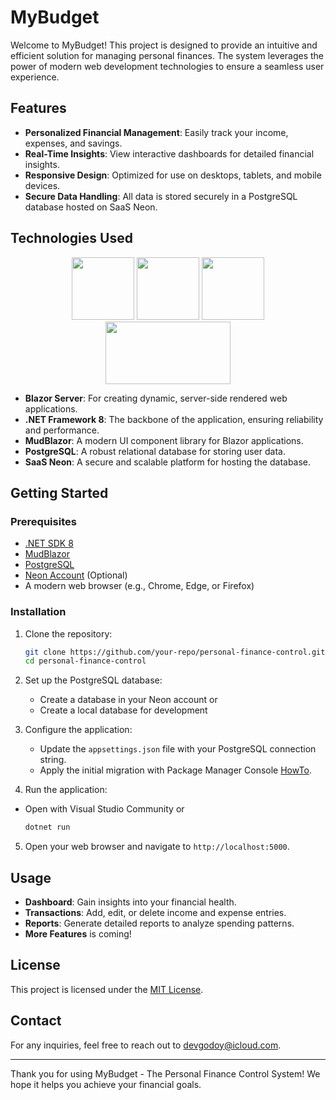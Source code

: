# MyBudget

Welcome to MyBudget! This project is designed to provide an intuitive and efficient solution for managing personal finances. The system leverages the power of modern web development technologies to ensure a seamless user experience.

## Features

- **Personalized Financial Management**: Easily track your income, expenses, and savings.
- **Real-Time Insights**: View interactive dashboards for detailed financial insights.
- **Responsive Design**: Optimized for use on desktops, tablets, and mobile devices.
- **Secure Data Handling**: All data is stored securely in a PostgreSQL database hosted on SaaS Neon.

## Technologies Used
<p align="center">
<img src="https://cdn.intuji.com/2022/06/2048px-.net_logo.png" width=100px height=100px>
<img src="https://upload.wikimedia.org/wikipedia/commons/thumb/d/d0/Blazor.png/800px-Blazor.png" width=100px height=100px>
<img src="https://mudblazor.com/_content/MudBlazor.Docs/images/logo.png" width=100px height=100px>
<img src="https://www.bigdatawire.com/wp-content/uploads/2024/04/thumbnail_Neon-Logo-300x163.jpg" width=200px height=100px>
</p>

- **Blazor Server**: For creating dynamic, server-side rendered web applications.
- **.NET Framework 8**: The backbone of the application, ensuring reliability and performance.
- **MudBlazor**: A modern UI component library for Blazor applications.
- **PostgreSQL**: A robust relational database for storing user data.
- **SaaS Neon**: A secure and scalable platform for hosting the database.

## Getting Started

### Prerequisites

- [.NET SDK 8](https://dotnet.microsoft.com/download)
- [MudBlazor](https://mudblazor.com/getting-started/installation#online-playground)
- [PostgreSQL](https://www.postgresql.org/)
- [Neon Account](https://neon.tech/) (Optional)
- A modern web browser (e.g., Chrome, Edge, or Firefox)

### Installation

1. Clone the repository:

   ```bash
   git clone https://github.com/your-repo/personal-finance-control.git
   cd personal-finance-control
   ```

2. Set up the PostgreSQL database:

   - Create a database in your Neon account
     or
   - Create a local database for development
  

3. Configure the application:

   - Update the `appsettings.json` file with your PostgreSQL connection string.
   - Apply the initial migration with Package Manager Console [HowTo](https://learn.microsoft.com/pt-br/ef/core/managing-schemas/migrations/managing?tabs=vs#add-a-migration).

4. Run the application:

- Open with Visual Studio Community
  or
   ```bash
   dotnet run
   ```

5. Open your web browser and navigate to `http://localhost:5000`.

## Usage

- **Dashboard**: Gain insights into your financial health.
- **Transactions**: Add, edit, or delete income and expense entries.
- **Reports**: Generate detailed reports to analyze spending patterns.
- **More Features** is coming!


## License

This project is licensed under the [MIT License](LICENSE).

## Contact

For any inquiries, feel free to reach out to [devgodoy@icloud.com](mailto:devgodoy@icloud.com).

---

Thank you for using MyBudget - The Personal Finance Control System! We hope it helps you achieve your financial goals.
